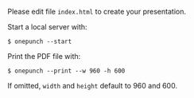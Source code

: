 Please edit file `index.html` to create your presentation.

Start a local server with:

```
$ onepunch --start
```

Print the PDF file with:

```
$ onepunch --print --w 960 -h 600
```

If omitted, `width` and `height` default to 960 and 600.
